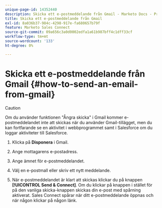```yaml
---
unique-page-id: 14352440
description: Skicka ett e-postmeddelande från Gmail - Marketo Docs - Produktdokumentation
title: Skicka ett e-postmeddelande från Gmail
exl-id: 8a036b37-984c-4298-917e-fa680657b79f
feature: Marketo Sales Connect
source-git-commit: 09a656c3a0d0002edfa1a61b987bff4c1dff33cf
workflow-type: tm+mt
source-wordcount: '133'
ht-degree: 0%

---
```


# Skicka ett e-postmeddelande från Gmail {#how-to-send-an-email-from-gmail}

>[!CAUTION]
>
>Om du använder funktionen &quot;Ångra skicka&quot; i Gmail kommer e-postmeddelandet inte att skickas när du använder Gmail-tillägget, men du kan fortfarande se en aktivitet i webbprogrammet samt i Salesforce om du loggar aktiviteter till Salesforce.

1. Klicka på **Disponera** i Gmail.

1. Ange mottagarens e-postadress.

1. Ange ämnet för e-postmeddelandet.

1. Välj en e-postmall eller skriv ett nytt meddelande.

1. När e-postmeddelandet är klart att skickas klickar du på knappen **[!UICONTROL Send & Connect]**. Om du klickar på knappen i stället för på den vanliga skicka-knappen skickas din e-post med spårning aktiverat. Sales Connect spårar när ditt e-postmeddelande öppnas och när någon klickar på någon länk.
